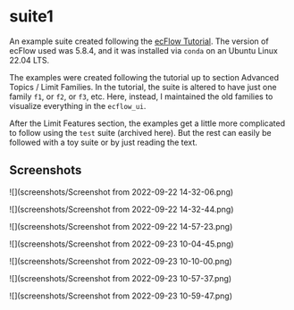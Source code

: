 # suite1

An example suite created following the [ecFlow Tutorial](https://confluence.ecmwf.int/display/ECFLOW/Tutorial).
The version of ecFlow used was 5.8.4, and it was installed via `conda` on an Ubuntu Linux 22.04 LTS.

The examples were created following the tutorial up to section Advanced Topics / Limit Families.
In the tutorial, the suite is altered to have just one family `f1`, or `f2`, or `f3`, etc.
Here, instead, I maintained the old families to visualize everything in the `ecflow_ui`.

After the Limit Features section, the examples get a little more complicated to follow using the
`test` suite (archived here). But the rest can easily be followed with a toy suite or by just
reading the text.

## Screenshots

![](screenshots/Screenshot from 2022-09-22 14-32-06.png)

![](screenshots/Screenshot from 2022-09-22 14-32-44.png)

![](screenshots/Screenshot from 2022-09-22 14-57-23.png)

![](screenshots/Screenshot from 2022-09-23 10-04-45.png)

![](screenshots/Screenshot from 2022-09-23 10-10-00.png)

![](screenshots/Screenshot from 2022-09-23 10-57-37.png)

![](screenshots/Screenshot from 2022-09-23 10-59-47.png)

